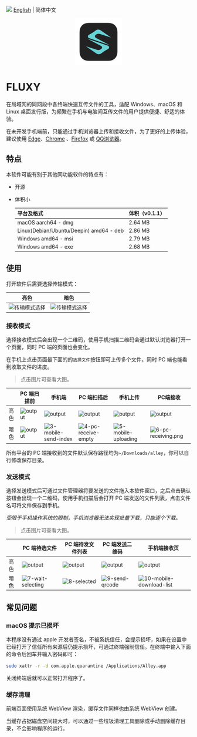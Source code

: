 <img src="https://gw.alipayobjects.com/zos/antfincdn/R8sN%24GNdh6/language.svg" width="18"> [English](./README.en-US.md) | 简体中文

<p align="center"><img height="128" width="128" src="./src-tauri/icons/icon.png" /></p>

# FLUXY

在局域网的同网段中各终端快速互传文件的工具，适配 Windows、macOS 和 Linux 桌面发行版，为频繁在手机与电脑间互传文件的用户提供便捷、舒适的体验。

在未开发手机端前，只能通过手机浏览器上传和接收文件，为了更好的上传体验，建议使用 [Edge](https://play.google.com/store/search?q=edge&c=apps)、[Chrome](https://play.google.com/store/search?q=Chrome&c=apps) 、[Firefox](https://play.google.com/store/apps/details?id=org.mozilla.firefox) 或 [QQ浏览器](https://browser.qq.com/mobile)。

## 特点

本软件可能有别于其他同功能软件的特点有：

- 开源

- 体积小

  | 平台及格式                              | 体积（v0.1.1） |
  | --------------------------------------- | -------------- |
  | macOS aarch64 - dmg                     | 2.64 MB        |
  | Linux(Debian/Ubuntu/Deepin) amd64 - deb | 2.86 MB        |
  | Windows amd64 - msi                     | 2.79 MB        |
  | Windows amd64 - exe                     | 2.68 MB        |

## 使用

打开软件后需要选择传输模式：

| 亮色                                             | 暗色                                            |
| ------------------------------------------------ | ----------------------------------------------- |
| ![传输模式选择](./docs/images/light/1-home.avif) | ![传输模式选择](./docs/images/dark/1-home.avif) |

### 接收模式

选择接收模式后会出现一个二维码，使用手机扫描二维码会通过默认浏览器打开一个页面，同时 PC 端的页面也会变化。

在手机上点击页面最下面的的`选择文件`按钮即可上传多个文件，同时 PC 端也能看到收取文件的进度。

> 点击图片可查看大图。

|      | PC 端扫描前                                          | 手机端                                                              | PC 端扫描后                                                       | 手机上传                                                          | PC端接收                                                      |
| ---- | ---------------------------------------------------- | ------------------------------------------------------------------- | ----------------------------------------------------------------- | ----------------------------------------------------------------- | ------------------------------------------------------------- |
| 亮色 | ![output](./docs/images/light/2-receive-qrcode.avif) | ![output](./docs/images/light/mobile-send-index.avif)               | ![output](./docs/images/light/4-pc-receive-empty.avif)            | ![output](./docs/images/light/5-mobile-uploading.avif)            | ![output](./docs/images/light/6-pc-receiving.avif)            |
| 暗色 | ![output](./docs/images/dark/2-receive-qrcode.avif)  | ![3-mobile-send-index](./docs/images/dark/3-mobile-send-index.avif) | ![4-pc-receive-empty](./docs/images/dark/4-pc-receive-empty.avif) | ![5-mobile-uploading](./docs/images/dark/5-mobile-uploading.avif) | ![6-pc-receiving.png](./docs/images/dark/6-pc-receiving.avif) |

所有平台的 PC 端接收到的文件默认保存路径均为`~/Downloads/alley`，你可以自行修改保存目录。

### 发送模式

选择发送模式后可通过文件管理器将要发送的文件拖入本软件窗口，之后点击确认按钮会出现一个二维码，使用手机扫描后会打开 PC 端发送的文件列表，点击文件名可将文件保存到手机。

_受限于手机操作系统的限制，手机浏览器无法实现批量下载，只能逐个下载。_

> 点击图片可查看大图。

|      | PC 端待选文件                                                 | PC 端待发文件列表                                 | PC 端发送二维码                                         | 手机端接收页                                                                |
| ---- | ------------------------------------------------------------- | ------------------------------------------------- | ------------------------------------------------------- | --------------------------------------------------------------------------- |
| 亮色 | ![output](./docs/images/light/7-wait-selecting.avif)          | ![output](./docs/images/light/8-selected.avif)    | ![output](./docs/images/light/9-send-qrcode.avif)       | ![output](./docs/images/light/mobile-download-list.avif)                    |
| 暗色 | ![7-wait-selecting](./docs/images/dark/7-wait-selecting.avif) | ![8-selected](./docs/images/dark/8-selected.avif) | ![9-send-qrcode](./docs/images/dark/9-send-qrcode.avif) | ![10-mobile-download-list](./docs/images/dark/10-mobile-download-list.avif) |

## 常见问题

### macOS 提示已损坏

本程序没有通过 apple 开发者签名，不被系统信任，会提示损坏，如果在设置中已经打开了信任所有来源后仍提示损坏，可通过终端强制信任。在终端中输入下面的命令后回车并输入密码即可：

```bash
sudo xattr -r -d com.apple.quarantine /Applications/Alley.app
```

关闭终端后就可以正常打开程序了。

### 缓存清理

前端页面使用系统 WebView 渲染，缓存文件同样也由系统 WebView 创建。

当缓存占据磁盘空间较大时，可以通过一些垃圾清理工具删除或手动删除缓存目录，不会影响程序的运行。
